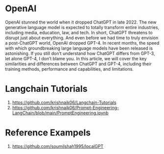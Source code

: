 # OpenAI

OpenAI stunned the world when it dropped ChatGPT in late 2022. The new generative language model is expected to totally transform entire industries, including media, education, law, and tech. In short, ChatGPT threatens to disrupt just about everything. And even before we had time to truly envision a post-ChatGPT world, OpenAI dropped GPT-4.
In recent months, the speed with which groundbreaking large language models have been released is astonishing. If you still don’t understand how ChatGPT differs from GPT-3, let alone GPT-4, I don’t blame you.
In this article, we will cover the key similarities and differences between ChatGPT and GPT-4, including their training methods, performance and capabilities, and limitations.

#  Langchain Tutorials
1. https://github.com/krishnaik06/Langchain-Tutorials
2. https://github.com/krishnaik06/Prompt-Engineering-LangChain/blob/main/PromptEngineering.ipynb

   
# Reference Exampels
1. https://github.com/soumilshah1995/localGPT
